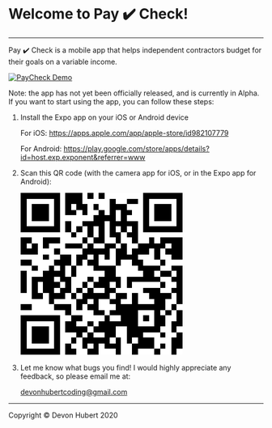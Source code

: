 # Welcome to Pay ✔️ Check!
*****************************
Pay ✔️ Check is a mobile app that helps independent contractors budget for their goals on a variable income.

[![PayCheck Demo](http://img.youtube.com/vi/Ef60jaQPqv4/0.jpg)](https://youtu.be/Ef60jaQPqv4 "PayCheck Demo")

Note: the app has not yet been officially released, and is currently in Alpha. If you want to start using the app, you can follow these steps:

1) Install the Expo app on your iOS or Android device
    
    For iOS: https://apps.apple.com/app/apple-store/id982107779
    
    For Android: https://play.google.com/store/apps/details?id=host.exp.exponent&referrer=www


2) Scan this QR code (with the camera app for iOS, or in the Expo app for Android):

    ![PayCheck QR](./assets/PayCheckQR.png)


3) Let me know what bugs you find! I would highly appreciate any feedback, so please email me at:

    devonhubertcoding@gmail.com


*****************************

Copyright © Devon Hubert 2020
